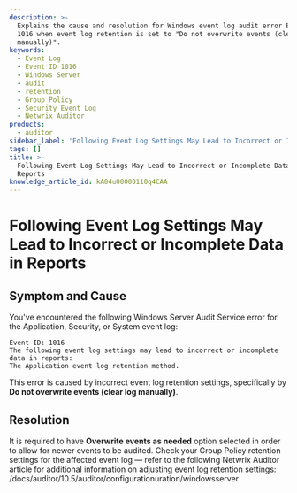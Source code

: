 ```yaml
---
description: >-
  Explains the cause and resolution for Windows event log audit error Event ID
  1016 when event log retention is set to "Do not overwrite events (clear log
  manually)".
keywords:
  - Event Log
  - Event ID 1016
  - Windows Server
  - audit
  - retention
  - Group Policy
  - Security Event Log
  - Netwrix Auditor
products:
  - auditor
sidebar_label: 'Following Event Log Settings May Lead to Incorrect or Incomplete Data in Reports'
tags: []
title: >-
  Following Event Log Settings May Lead to Incorrect or Incomplete Data in
  Reports
knowledge_article_id: kA04u00000110q4CAA
---
```


# Following Event Log Settings May Lead to Incorrect or Incomplete Data in Reports

## Symptom and Cause

You've encountered the following Windows Server Audit Service error for the Application, Security, or System event log:

```text
Event ID: 1016
The following event log settings may lead to incorrect or incomplete data in reports:
The Application event log retention method.
```

This error is caused by incorrect event log retention settings, specifically by **Do not overwrite events (clear log manually)**.

## Resolution

It is required to have **Overwrite events as needed** option selected in order to allow for newer events to be audited. Check your Group Policy retention settings for the affected event log — refer to the following Netwrix Auditor article for additional information on adjusting event log retention settings: /docs/auditor/10.5/auditor/configurationuration/windowsserver
